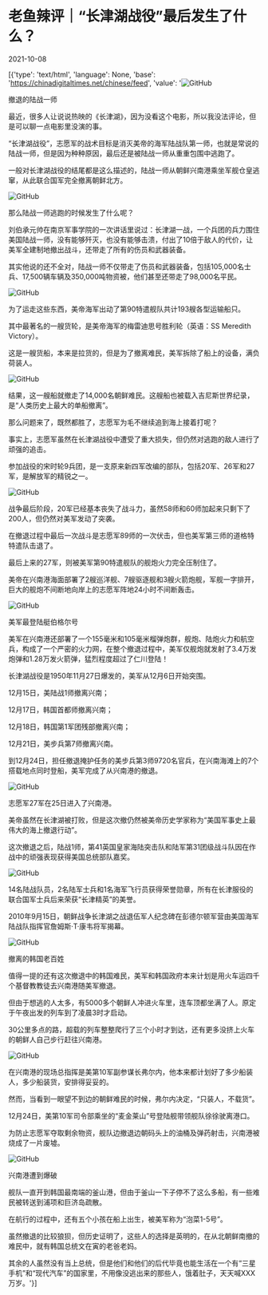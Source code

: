 # 老鱼辣评｜“长津湖战役”最后发生了什么？

2021-10-08

[{'type': 'text/html', 'language': None, 'base': 'https://chinadigitaltimes.net/chinese/feed', 'value': '![GitHub](https://chinadigitaltimes.net/chinese/files/2021/10/post-671785-61600309836ac.)

撤退的陆战一师

最近，很多人让说说热映的《长津湖》，因为没看这个电影，所以我没法评论，但是可以聊一点电影里没演的事。

“长津湖战役”，志愿军的战术目标是消灭美帝的海军陆战队第一师，也就是常说的陆战一师，但是因为种种原因，最后还是被陆战一师从重重包围中逃跑了。

一般对长津湖战役的结尾都是这么描述的，陆战一师从朝鲜兴南港乘坐军舰仓皇逃窜，从此联合国军完全撤离朝鲜北方。

![GitHub](https://chinadigitaltimes.net/chinese/files/2021/10/post-671785-6160030997b7a.)

那么陆战一师逃跑的时候发生了什么呢？

刘伯承元帅在南京军事学院的一次讲话里说过：长津湖一战，一个兵团的兵力围住美国陆战一师，没有能够歼灭，也没有能够击溃，付出了10倍于敌人的代价，让美军全建制地撤出战斗，还带走了所有的伤员和武器装备。

其实他说的还不全对，陆战一师不仅带走了伤员和武器装备，包括105,000名士兵、17,500辆车辆及350,000吨物资被，他们甚至还带走了98,000名平民。

![GitHub](https://chinadigitaltimes.net/chinese/files/2021/10/post-671785-61600309bf728.)

为了运走这些东西，美帝海军出动了第90特遣舰队共计193艘各型运输船只。

其中最著名的一艘货轮，是美帝海军的梅雷迪思号胜利轮（英语：SS Meredith Victory）。

这是一艘货船，本来是拉货的，但是为了撤离难民，美军拆除了船上的设备，满负荷装人。

![GitHub](https://chinadigitaltimes.net/chinese/files/2021/10/post-671785-6160030a04309.)

结果，这一艘船就撤走了14,000名朝鲜难民。这艘船也被载入吉尼斯世界纪录，是“人类历史上最大的单船撤离”。

那么问题来了，既然都胜了，志愿军为毛不继续追到海上接着打呢？

事实上，志愿军虽然在长津湖战役中遭受了重大损失，但仍然对逃跑的敌人进行了顽强的追击。

参加战役的宋时轮9兵团，是一支原来新四军改编的部队，包括20军、26军和27军，是解放军的精锐之一。

![GitHub](https://chinadigitaltimes.net/chinese/files/2021/10/post-671785-6160030a34578.)

战争最后阶段，20军已经基本丧失了战斗力，虽然58师和60师加起来只剩下了200人，但仍然对美军发动了突袭。

在撤退过程中最后一次战斗是志愿军89师的一次伏击，但也美军第三师的道格特特遣队击退了。

最后上来的27军，则被美军第90特遣舰队的舰炮火力完全压制住了。

美帝在兴南港海面部署了2艘巡洋舰、7艘驱逐舰和3艘火箭炮舰，军舰一字排开，巨大的舰炮不间断地向岸上的志愿军阵地24小时不间断轰击。

![GitHub](https://chinadigitaltimes.net/chinese/files/2021/10/post-671785-6160030a66a5f.)

美军最登陆艇伯格尔号

美军在兴南港还部署了一个155毫米和105毫米榴弹炮群，舰炮、陆炮火力和航空兵，构成了一个严密的火力网，在整个撤退过程中，美军仅舰炮就发射了3.4万发炮弹和1.28万发火箭弹，猛烈程度超过了仁川登陆！

长津湖战役是1950年11月27日爆发的，美军从12月6日开始突围。

12月15日，美陆战1师撤离兴南；

12月17日，韩国首都师撤离兴南；

12月18日，韩国第1军团残部撤离兴南；

12月21日，美步兵第7师撤离兴南。

到12月24日，担任撤退掩护任务的美步兵第3师9720名官兵，在兴南海滩上的7个搭载地点同时登船，美军完成了从兴南港的撤退。

![GitHub](https://chinadigitaltimes.net/chinese/files/2021/10/post-671785-6160030a87e14.)

志愿军27军在25日进入了兴南港。

美帝虽然在长津湖被打败，但是这次撤仍然被美帝历史学家称为“美国军事史上最伟大的海上撤退行动”。

这次撤退之后，陆战1师，第41英国皇家海陆突击队和陆军第31团级战斗队因在作战中的顽强表现获得美国总统部队嘉奖。

![GitHub](https://chinadigitaltimes.net/chinese/files/2021/10/post-671785-6160030a91f9a.)

14名陆战队员，2名陆军士兵和1名海军飞行员获得荣誉勋章，所有在长津服役的联合国军士兵后来荣获“长津精英”的美誉。

2010年9月15日，朝鲜战争长津湖之战退伍军人纪念碑在彭德尔顿军营由美国海军陆战队指挥官詹姆斯·T·康韦将军揭幕。

![GitHub](https://chinadigitaltimes.net/chinese/files/2021/10/post-671785-6160030abe70c.)

撤离的韩国老百姓

值得一提的还有这次撤退中的韩国难民，美军和韩国政府本来计划是用火车运四千个基督教教徒去兴南港随美军撤退。

但由于想逃的人太多，有5000多个朝鲜人冲进火车里，连车顶都坐满了人。原定于午夜出发的列车到了凌晨3时才启动。

30公里多点的路，超载的列车整整爬行了三个小时才到达，还有更多没挤上火车的朝鲜人自己步行赶往兴南港。

![GitHub](https://chinadigitaltimes.net/chinese/files/2021/10/post-671785-6160030ad29ec.)

在兴南港的现场总指挥是美第10军副参谋长弗尔内，他本来都计划好了多少船装人，多少船装货，安排得妥妥的。

然而，当看到一眼望不到边的朝鲜难民的时候，弗尔内决定，“只装人，不载货”。

12月24日，美第10军司令部乘坐的“麦金莱山”号登陆舰带领舰队徐徐驶离港口。

为防止志愿军夺取剩余物资，舰队边撤退边朝码头上的油桶及弹药射击，兴南港被烧成了一片废墟。

![GitHub](https://chinadigitaltimes.net/chinese/files/2021/10/post-671785-6160030adf7a5.)

兴南港遭到爆破

舰队一直开到韩国最南端的釜山港，但由于釜山一下子停不了这么多船，有一些难民被转送到浦项和巨济岛疏散。

在航行的过程中，还有五个小孩在船上出生，被美军称为“泡菜1-5号”。

虽然撤退的比较狼狈，但历史证明了，这些人的选择是英明的，在从北朝鲜南撤的难民中，就有韩国总统文在寅的老爸老妈。

其余的人虽然没有当上总统，但是他们和他们的后代毕竟也能生活在一个有“三星手机”和“现代汽车”的国家里，不用像没逃出来的那些人，饿着肚子，天天喊XXX万岁。'}]